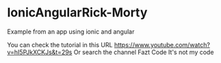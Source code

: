 # IonicAngularRick-Morty
Example from an app using ionic and angular

You can check the tutorial in this URL https://www.youtube.com/watch?v=hI5PJkXCKJs&t=29s
Or search the channel Fazt Code
It's not my code
